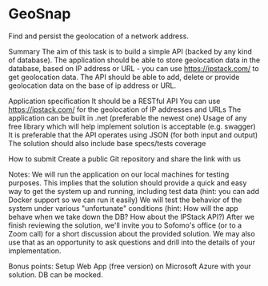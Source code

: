 # GeoSnap
Find and persist the geolocation of a network address.


Summary
The aim of this task is to build a simple API (backed by any kind of database). The application should be able to store geolocation data in the database, based on IP address or URL - you can use https://ipstack.com/ to get geolocation data. The API should be able to add, delete or provide geolocation data on the base of ip address or URL. 

Application specification
It should be a RESTful API
You can use https://ipstack.com/ for the geolocation of IP addresses and URLs
The application can be built in .net (preferable the newest one)
Usage of any free library which will help implement solution is acceptable (e.g. swagger)
It is preferable that the API operates using JSON (for both input and output)
The solution should also include base specs/tests coverage

How to submit
Create a public Git repository and share the link with us

Notes:
We will run the application on our local machines for testing purposes. This implies that the solution should provide a quick and easy way to get the system up and running, including test data (hint: you can add Docker support so we can run it easily)
We will test the behavior of the system under various "unfortunate" conditions (hint: How will the app behave when we take down the DB? How about the IPStack API?)
After we finish reviewing the solution, we'll invite you to Sofomo's office (or to a Zoom call) for a short discussion about the provided solution. We may also use that as an opportunity to ask questions and drill into the details of your implementation.

Bonus points:
Setup Web App (free version) on Microsoft Azure with your solution. DB can be mocked.
